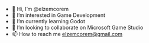 - 👋 Hi, I’m @elzemcorem
- 👀 I’m interested in Game Development
- 🌱 I’m currently learning Godot
- 💞️ I’m looking to collaborate on Microsoft Game Studio
- 📫 How to reach me elzemcorem@gmail.com

<!---
elzemcorem/elzemcorem is a ✨ special ✨ repository because its `README.md` (this file) appears on your GitHub profile.
You can click the Preview link to take a look at your changes.
--->
